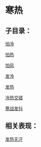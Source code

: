 # 寒热## 子目录：[怕冷](https://zuoye.gmzyh.com/read/biaoxian/cat_怕冷.md)[怕热](https://zuoye.gmzyh.com/read/biaoxian/cat_怕热.md)[怕风](https://zuoye.gmzyh.com/read/biaoxian/cat_怕风.md)[发冷](https://zuoye.gmzyh.com/read/biaoxian/cat_发冷.md)[发热](https://zuoye.gmzyh.com/read/biaoxian/cat_发热.md)[冷热交错](https://zuoye.gmzyh.com/read/biaoxian/cat_冷热交错.md)[寒战发抖](https://zuoye.gmzyh.com/read/biaoxian/cat_寒战发抖.md)## 相关表现：[发热无汗](https://zuoye.gmzyh.com/search?key=发热无汗)